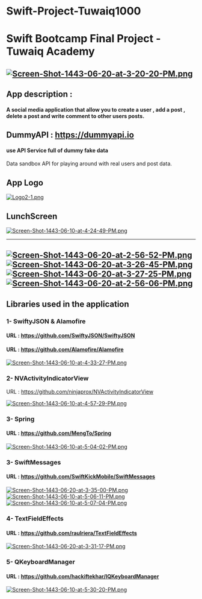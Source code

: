 # Swift-Project-Tuwaiq1000
# Swift Bootcamp Final Project - Tuwaiq Academy 
[![Screen-Shot-1443-06-20-at-3-20-20-PM.png](https://i.postimg.cc/FH2hYbHV/Screen-Shot-1443-06-20-at-3-20-20-PM.png)](https://postimg.cc/9Dt6S7TD)
---
## App description :
#### A social media application that allow you to create a user , add a post , delete a post and write comment to other users posts.

## DummyAPI : https://dummyapi.io 
#### use API Service full of dummy fake data
Data sandbox API for playing around with real users and post data.
## App Logo 
[![Logo2-1.png](https://i.postimg.cc/0QhRjyLd/Logo2-1.png)](https://postimg.cc/CBC66SMz)

## LunchScreen 
[![Screen-Shot-1443-06-10-at-4-24-49-PM.png](https://i.postimg.cc/281Q88j3/Screen-Shot-1443-06-10-at-4-24-49-PM.png)](https://postimg.cc/F7QdTvLQ)

---
[![Screen-Shot-1443-06-20-at-2-56-52-PM.png](https://i.postimg.cc/2y3yfk5H/Screen-Shot-1443-06-20-at-2-56-52-PM.png)](https://postimg.cc/1VhsGZw6)
[![Screen-Shot-1443-06-20-at-3-26-45-PM.png](https://i.postimg.cc/rmdVshSj/Screen-Shot-1443-06-20-at-3-26-45-PM.png)](https://postimg.cc/Kk2SsDp3)
[![Screen-Shot-1443-06-20-at-3-27-25-PM.png](https://i.postimg.cc/50FJbXVk/Screen-Shot-1443-06-20-at-3-27-25-PM.png)](https://postimg.cc/KkFw5v4n)
[![Screen-Shot-1443-06-20-at-2-56-06-PM.png](https://i.postimg.cc/wTgHJTzn/Screen-Shot-1443-06-20-at-2-56-06-PM.png)](https://postimg.cc/4nLrRGm1)
---

## Libraries used in the application 
### 1- SwiftyJSON & Alamofire

#### URL : https://github.com/SwiftyJSON/SwiftyJSON
#### URL : https://github.com/Alamofire/Alamofire
[![Screen-Shot-1443-06-10-at-4-33-27-PM.png](https://i.postimg.cc/RZyn0jVm/Screen-Shot-1443-06-10-at-4-33-27-PM.png)](https://postimg.cc/PCbq3VwV)

### 2- NVActivityIndicatorView

URL : https://github.com/ninjaprox/NVActivityIndicatorView

[![Screen-Shot-1443-06-10-at-4-57-29-PM.png](https://i.postimg.cc/3xbQDWT0/Screen-Shot-1443-06-10-at-4-57-29-PM.png)](https://postimg.cc/tsPMKq79)

### 3- Spring

#### URL : https://github.com/MengTo/Spring
[![Screen-Shot-1443-06-10-at-5-04-02-PM.png](https://i.postimg.cc/kG1D6qXJ/Screen-Shot-1443-06-10-at-5-04-02-PM.png)](https://postimg.cc/Cn8w9yqX)

### 3- SwiftMessages

#### URL : https://github.com/SwiftKickMobile/SwiftMessages
[![Screen-Shot-1443-06-20-at-3-35-00-PM.png](https://i.postimg.cc/NjgHNHqt/Screen-Shot-1443-06-20-at-3-35-00-PM.png)](https://postimg.cc/3dcNNWxf)
[![Screen-Shot-1443-06-10-at-5-06-11-PM.png](https://i.postimg.cc/1zLydBJK/Screen-Shot-1443-06-10-at-5-06-11-PM.png)](https://postimg.cc/jW4VwHVW)
[![Screen-Shot-1443-06-10-at-5-07-04-PM.png](https://i.postimg.cc/vTGwRN95/Screen-Shot-1443-06-10-at-5-07-04-PM.png)](https://postimg.cc/FdCB3GTK)

### 4- TextFieldEffects

#### URL : https://github.com/raulriera/TextFieldEffects
[![Screen-Shot-1443-06-20-at-3-31-17-PM.png](https://i.postimg.cc/7ZpXjhKL/Screen-Shot-1443-06-20-at-3-31-17-PM.png)](https://postimg.cc/FYVjLr5t)

### 5- QKeyboardManager

#### URL : https://github.com/hackiftekhar/IQKeyboardManager
[![Screen-Shot-1443-06-10-at-5-30-20-PM.png](https://i.postimg.cc/wTyMwtqH/Screen-Shot-1443-06-10-at-5-30-20-PM.png)](https://postimg.cc/crWdHLt5)
